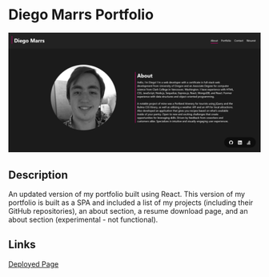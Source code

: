 # Diego Marrs Portfolio

![Preview](./public/about.png)

## Description
An updated version of my portfolio built using React. This version of my portfolio is built as a SPA and included a list of my projects (including their GitHub repositories), an about section, a resume download page, and an about section (experimental - not functional).

## Links

[Deployed Page](https://staticcloud.github.io/portfolio-React-/)